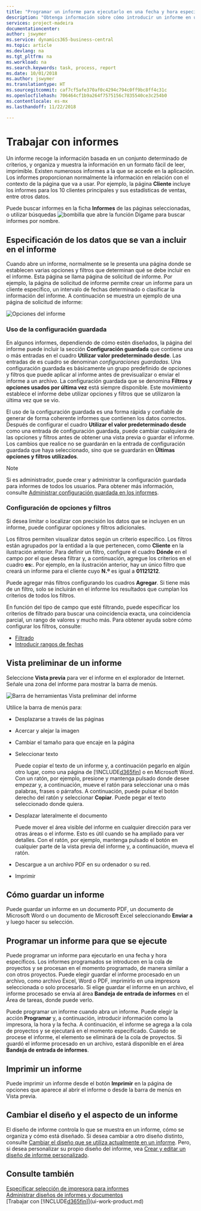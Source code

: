 ```yaml
---
title: "Programar un informe para ejecutarlo en una fecha y hora específicos | Documentos de Microsoft"
description: "Obtenga información sobre cómo introducir un informe en una cola de proyectos y programarlo para que se procesa en una fecha y hora específicas."
services: project-madeira
documentationcenter: 
author: jswymer
ms.service: dynamics365-business-central
ms.topic: article
ms.devlang: na
ms.tgt_pltfrm: na
ms.workload: na
ms.search.keywords: task, process, report
ms.date: 10/01/2018
ms.author: jswymer
ms.translationtype: HT
ms.sourcegitcommit: caf7cf5afe370af0c4294c794c0ff9bc8ff4c31c
ms.openlocfilehash: 706464cf1b9a264f7575156c7835540ce3c254b0
ms.contentlocale: es-mx
ms.lasthandoff: 11/22/2018

---
```

# <a name="working-with-reports"></a>Trabajar con informes
Un informe recoge la información basada en un conjunto determinado de criterios, y organiza y muestra la información en un formato fácil de leer, imprimible. Existen numerosos informes a la que se accede en la aplicación. Los informes proporcionan normalmente la información en relación con el contexto de la página que va a usar. Por ejemplo, la página **Cliente** incluye los informes para los 10 clientes principales y sus estadísticas de ventas, entre otros datos.

Puede buscar informes en la ficha **Informes** de las páginas seleccionadas, o utilizar búsquedas ![bombilla que abre la función Dígame](media/ui-search/search_small.png "Dígame que desea hacer") para buscar informes por nombre.


## <a name="specifying-the-data-to-include-in-the-report"></a>Especificación de los datos que se van a incluir en el informe
Cuando abre un informe, normalmente se le presenta una página donde se establecen varias opciones y filtros que determinan qué se debe incluir en el informe. Esta página se llama página de solicitud de informe. Por ejemplo, la página de solicitud de informe permite crear un informe para un cliente específico, un intervalo de fechas determinado o clasificar la información del informe. A continuación se muestra un ejemplo de una página de solicitud de informe:

![Opciones del informe](media/report_options.png "Opciones del informe")

### <a name="SavedSettings"></a>Uso de la configuración guardada
En algunos informes, dependiendo de cómo estén diseñados, la página del informe puede incluir la sección **Configuración guardada** que contiene una o más entradas en el cuadro **Utilizar valor predeterminado desde**. Las entradas de es cuadro se denominan *configuraciones guardadas*. Una configuración guardada es básicamente un grupo predefinido de opciones y filtros que puede aplicar al informe antes de previsualizar o enviar el informe a un archivo. La configuración guardada que se denomina **Filtros y opciones usados por última vez** está siempre disponible. Este movimiento establece el informe debe utilizar opciones y filtros que se utilizaron la última vez que se vio.

El uso de la configuración guardada es una forma rápida y confiable de generar de forma coherente informes que contienen los datos correctos. Después de configurar el cuadro **Utilizar el valor predeterminado desde** como una entrada de configuración guardada, puede cambiar cualquiera de las opciones y filtros antes de obtener una vista previa o guardar el informe. Los cambios que realice no se guardarán en la entrada de configuración guardada que haya seleccionado, sino que se guardarán en **Últimas opciones y filtros utilizados**.

>[!NOTE]
>Si es administrador, puede crear y administrar la configuración guardada para informes de todos los usuarios. Para obtener más información, consulte [Administrar configuración guardada en los informes](reports-saving-reusing-settings.md).

### <a name="setting-options-and-filters"></a>Configuración de opciones y filtros
Si desea limitar o localizar con precisión los datos que se incluyen en un informe, puede configurar opciones y filtros adicionales.

Los filtros permiten visualizar datos según un criterio específico. Los filtros están agrupados por la entidad a la que pertenecen, como **Cliente** en la ilustración anterior. Para definir un filtro, configure el cuadro **Dónde** en el campo por el que desea filtrar y, a continuación, agregue los criterios en el cuadro **es:**. Por ejemplo, en la ilustración anterior, hay un único filtro que creará un informe para el cliente cuyo **N.º** es igual a **01121212**.

Puede agregar más filtros configurando los cuadros **Agregar**. Si tiene más de un filtro, solo se incluirán en el informe los resultados que cumplan los criterios de todos los filtros.

En función del tipo de campo que esté filtrando, puede especificar los criterios de filtrado para buscar una coincidencia exacta, una coincidencia parcial, un rango de valores y mucho más. Para obtener ayuda sobre cómo configurar los filtros, consulte:
-   [Filtrado](ui-enter-criteria-filters.md#FilterCriteria)
-   [Introducir rangos de fechas](ui-enter-date-ranges.md)

## <a name="previewing-a-report"></a>Vista preliminar de un informe
Seleccione **Vista previa** para ver el informe en el explorador de Internet. Señale una zona del informe para mostrar la barra de menús.  

![Barra de herramientas Vista preliminar del informe](media/report_viewer.png "Barra de herramientas Vista preliminar del informe")

Utilice la barra de menús para:

-   Desplazarse a través de las páginas
-   Acercar y alejar la imagen
-   Cambiar el tamaño para que encaje en la página
-   Seleccionar texto

    Puede copiar el texto de un informe y, a continuación pegarlo en algún otro lugar, como una página de [!INCLUDE[d365fin](includes/d365fin_md.md)] o en Microsoft Word.  Con un ratón, por ejemplo, presione y mantenga pulsado donde desee empezar y, a continuación, mueve el ratón para seleccionar una o más palabras, frases o párrafos. A continuación, puede pulsar el botón derecho del ratón y seleccionar **Copiar**. Puede pegar el texto seleccionado donde quiera.
-   Desplazar lateralmente el documento

    Puede mover el área visible del informe en cualquier dirección para ver otras áreas o el informe. Esto es útil cuando se ha ampliado para ver detalles.  Con el ratón, por ejemplo, mantenga pulsado el botón en cualquier parte de la vista previa del informe y, a continuación, mueva el ratón.

-   Descargue a un archivo PDF en su ordenador o su red.
-   Imprimir


## <a name="saving-a-report"></a>Cómo guardar un informe
Puede guardar un informe en un documento PDF, un documento de Microsoft Word o un documento de Microsoft Excel seleccionando **Enviar a** y luego hacer su selección.

## <a name="ScheduleReport"></a> Programar un informe para que se ejecute
Puede programar un informe para ejecutarlo en una fecha y hora específicos. Los informes programados se introducen en la cola de proyectos y se procesan en el momento programado, de manera similar a con otros proyectos. Puede elegir guardar el informe procesado en un archivo, como archivo Excel, Word o PDF, imprimirlo en una impresora seleccionada o solo procesarlo. Si elige guardar el informe en un archivo, el informe procesado se envía al área **Bandeja de entrada de informes** en el Área de tareas, donde puede verlo.

Puede programar un informe cuando abra un informe. Puede elegir la acción **Programar** y, a continuación, introducir información como la impresora, la hora y la fecha. A continuación, el informe se agrega a la cola de proyectos y se ejecutará en el momento especificado. Cuando se procese el informe, el elemento se eliminará de la cola de proyectos. Si guardó el informe procesado en un archivo, estará disponible en el área **Bandeja de entrada de informes**.

## <a name="PrintReport"></a>Imprimir un informe
Puede imprimir un informe desde el botón **Imprimir** en la página de opciones que aparece al abrir el informe o desde la barra de menús en Vista previa.

## <a name="changing-the-layout-and-look-of-a-report"></a>Cambiar el diseño y el aspecto de un informe
El diseño de informe controla lo que se muestra en un informe, cómo se organiza y cómo está diseñado. Si desea cambiar a otro diseño distinto, consulte [Cambiar el diseño que se utiliza actualmente en un informe](ui-how-change-layout-currently-used-report.md). Pero, si desea personalizar su propio diseño del informe, vea [Crear y editar un diseño de informe personalizado](ui-how-create-custom-report-layout.md).

## <a name="see-also"></a>Consulte también
[Especificar selección de impresora para informes](ui-specify-printer-selection-reports.md)  
[Administrar diseños de informes y documentos](ui-manage-report-layouts.md)  
[Trabajar con [!INCLUDE[d365fin](includes/d365fin_md.md)]](ui-work-product.md)

